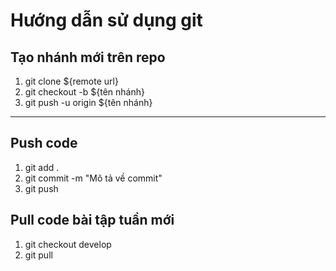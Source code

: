 # Hướng dẫn sử dụng git

## Tạo nhánh mới trên repo

<ol>
    <li>git clone ${remote url} </li>
    <li>git checkout -b ${tên nhánh}</li>
    <li>git push -u origin ${tên nhánh}</li>
</ol>

---

## Push code 

<ol>
    <li>git add .</li>
    <li>git commit -m "Mô tả về commit"</li>
    <li>git push</li>
</ol>

## Pull code bài tập tuần mới
<ol>
    <li>git checkout develop</li>
    <li>git pull</li>
</ol>